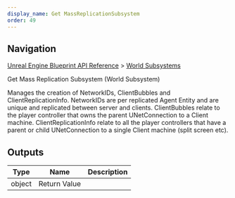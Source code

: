 ```yaml
---
display_name: Get MassReplicationSubsystem
order: 49
---
```

## Navigation

[Unreal Engine Blueprint API Reference](https://dev.epicgames.com/documentation/en-us/unreal-engine/BlueprintAPI) > [World Subsystems](https://dev.epicgames.com/documentation/en-us/unreal-engine/BlueprintAPI/WorldSubsystems)

Get Mass Replication Subsystem (World Subsystem)

Manages the creation of NetworkIDs, ClientBubbles and ClientReplicationInfo.
NetworkIDs are per replicated Agent Entity and are unique and replicated between server and clients.
ClientBubbles relate to the player controller that owns the parent UNetConnection to a Client machine.
ClientReplicationInfo relate to all the player controllers that have a parent or child UNetConnection to a single Client machine (split screen etc).

## Outputs

| Type | Name | Description |
| --- | --- | --- |
| object | Return Value |  |
